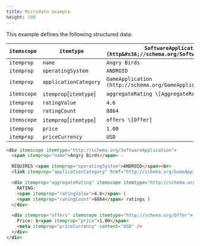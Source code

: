 ```yaml
---
title: Microdata example
height: 100
---
```

This example defines the following structured data:

| `itemscope` | `itemtype`              | `SoftwareApplication (http&#x3A;//schema.org/SoftwareApplication)`   |
| ----------- | ----------------------- | -------------------------------------------------------------------- |
| `itemprop`  | `name`                  | `Angry Birds `                                                       |
| `itemprop`  | `operatingSystem`       | `ANDROID`                                                            |
| `itemprop`  | `applicationCategory`   | `GameApplication (http://schema.org/GameApplication)`                |
| `itemscope` | `itemprop`\[`itemtype`] | `aggregateRating \[AggregateRating]`                                 |
| `itemprop`  | `ratingValue`           | `4.6`                                                                |
| `itemprop`  | `ratingCount`           | `8864`                                                               |
| `itemscope` | `itemprop`\[`itemtype`] | `offers \[Offer]`                                                    |
| `itemprop`  | `price`                 | `1.00`                                                               |
| `itemprop`  | `priceCurrency`         | `USD`                                                                |

```html
<div itemscope itemtype="http://schema.org/SoftwareApplication">
  <span itemprop="name">Angry Birds</span> -

  REQUIRES <span itemprop="operatingSystem">ANDROID</span><br>
  <link itemprop="applicationCategory" href="http://schema.org/GameApplication"/>

  <div itemprop="aggregateRating" itemscope itemtype="http://schema.org/AggregateRating">
    RATING:
    <span itemprop="ratingValue">4.6</span> (
    <span itemprop="ratingCount">8864</span> ratings )
  </div>

  <div itemprop="offers" itemscope itemtype="http://schema.org/Offer">
    Price: $<span itemprop="price">1.00</span>
    <meta itemprop="priceCurrency" content="USD" />
  </div>
</div>
```
